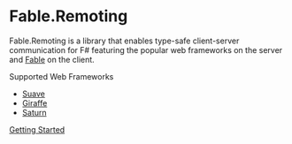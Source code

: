 # Fable.Remoting

Fable.Remoting is a library that enables type-safe client-server communication for F# featuring the popular web frameworks on the server and [Fable](http://fable.io/) on the client.   

Supported Web Frameworks
 - [Suave](https://github.com/SuaveIO/suave)
 - [Giraffe](https://github.com/giraffe-fsharp/Giraffe)
 - [Saturn](https://github.com/SaturnFramework/Saturn)

[Getting Started](src/getting-started.md)